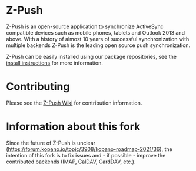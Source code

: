 # Z-Push
Z-Push is an open-source application to synchronize ActiveSync compatible devices such as mobile phones, tablets and Outlook 2013 and above. With a history of almost 10 years of successful synchronization with multiple backends Z-Push is the leading open source push synchronization.

Z-Push can be easily installed using our package repositories, see the [install instructions](https://kb.kopano.io/display/ZP/Installation) for more information.

# Contributing
Please see the [Z-Push Wiki](https://kb.kopano.io/display/ZP/Development+guidelines) for contribution information.

# Information about this fork
Since the future of Z-Push is unclear (https://forum.kopano.io/topic/3908/kopano-roadmap-2021/36), the intention of this fork is to fix issues and - if possible - improve the contributed backends (IMAP, CalDAV, CardDAV, etc.).
